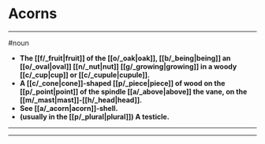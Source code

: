 # Acorns
---
#noun
- **The [[f/_fruit|fruit]] of the [[o/_oak|oak]], [[b/_being|being]] an [[o/_oval|oval]] [[n/_nut|nut]] [[g/_growing|growing]] in a woody [[c/_cup|cup]] or [[c/_cupule|cupule]].**
- **A [[c/_cone|cone]]-shaped [[p/_piece|piece]] of wood on the [[p/_point|point]] of the spindle [[a/_above|above]] the vane, on the [[m/_mast|mast]]-[[h/_head|head]].**
- **See [[a/_acorn|acorn]]-shell.**
- **(usually in the [[p/_plural|plural]]) A testicle.**
---
---
